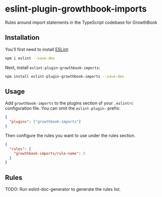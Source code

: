 # eslint-plugin-growthbook-imports

Rules around import statements in the TypeScript codebase for GrowthBook

## Installation

You'll first need to install [ESLint](https://eslint.org/):

```sh
npm i eslint --save-dev
```

Next, install `eslint-plugin-growthbook-imports`:

```sh
npm install eslint-plugin-growthbook-imports --save-dev
```

## Usage

Add `growthbook-imports` to the plugins section of your `.eslintrc` configuration file. You can omit the `eslint-plugin-` prefix:

```json
{
  "plugins": ["growthbook-imports"]
}
```

Then configure the rules you want to use under the rules section.

```json
{
  "rules": {
    "growthbook-imports/rule-name": 2
  }
}
```

## Rules

<!-- begin auto-generated rules list -->

TODO: Run eslint-doc-generator to generate the rules list.

<!-- end auto-generated rules list -->
